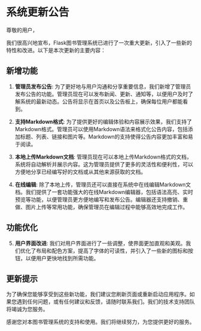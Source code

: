# 系统更新公告

尊敬的用户，

我们很高兴地宣布，Flask图书管理系统已进行了一次重大更新，引入了一些新的特性和改进。以下是本次更新的主要内容：

## 新增功能

1. **管理员发布公告**: 为了更好地与用户沟通和分享重要信息，我们新增了管理员发布公告的功能。管理员现在可以发布新闻、更新、通知等，以便用户及时了解系统的最新动态。公告将显示在首页以及公告板上，确保每位用户都能看到。

2. **支持Markdown格式**: 为了提供更好的编辑体验和内容展示效果，我们支持了Markdown格式。管理员可以使用Markdown语法来格式化公告内容，包括添加标题、列表、链接和图片等。Markdown的支持使得公告内容更加丰富和易于阅读。

3. **本地上传Markdown文档**: 管理员现在可以本地上传Markdown格式的文档，系统将自动解析并展示内容。这为管理员提供了更多的灵活性和便利性，可以方便地分享已经编写好的文档或从其他来源获取的文档。

4. **在线编辑**: 除了本地上传，管理员还可以直接在系统中在线编辑Markdown文档。我们提供了一套功能强大的在线Markdown编辑器，包括语法高亮、实时预览等功能，以便管理员更方便地编写和发布公告。编辑器还支持撤销、重做、图片上传等常用功能，确保管理员在编辑过程中能够高效地完成工作。

## 功能优化

5. **用户界面改进**: 我们对用户界面进行了一些调整，使界面更加直观和美观。我们优化了布局和配色方案，提高了字体的可读性，并引入了一些新的图标和按钮，以便用户更快地找到所需功能。

## 更新提示

为了确保您能够享受到这些新功能，我们建议您刷新页面或重新启动应用程序。如果您遇到任何问题，或有任何建议和反馈，请随时联系我们。我们的技术支持团队将竭诚为您服务。

感谢您对本图书管理系统的支持和使用。我们将继续努力，为您提供更好的服务。

